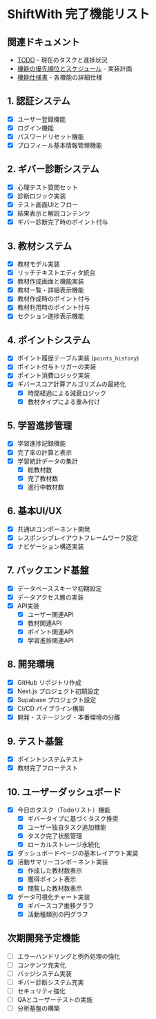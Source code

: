 # ShiftWith 完了機能リスト

## 関連ドキュメント

- [TODO](./01_TODO.md) - 現在のタスクと進捗状況
- [機能の優先順位とスケジュール](../01_プロジェクト概要/04_機能の優先順位とスケジュール.md) - 実装計画
- [機能仕様書](../01_プロジェクト概要/02_機能仕様書.md) - 各機能の詳細仕様

## 1. 認証システム
- [x] ユーザー登録機能
- [x] ログイン機能
- [x] パスワードリセット機能
- [x] プロフィール基本情報管理機能

## 2. ギバー診断システム
- [x] 心理テスト質問セット
- [x] 診断ロジック実装
- [x] テスト画面UIとフロー
- [x] 結果表示と解説コンテンツ
- [x] ギバー診断完了時のポイント付与

## 3. 教材システム
- [x] 教材モデル実装
- [x] リッチテキストエディタ統合
- [x] 教材作成画面と機能実装
- [x] 教材一覧・詳細表示機能
- [x] 教材作成時のポイント付与
- [x] 教材利用時のポイント付与
- [x] セクション進捗表示機能

## 4. ポイントシステム
- [x] ポイント履歴テーブル実装 (`points_history`)
- [x] ポイント付与トリガーの実装
- [x] ポイント消費ロジック実装
- [x] ギバースコア計算アルゴリズムの最終化
  - [x] 時間経過による減衰ロジック
  - [x] 教材タイプによる重み付け

## 5. 学習進捗管理
- [x] 学習進捗記録機能
- [x] 完了率の計算と表示
- [x] 学習統計データの集計
  - [x] 総教材数
  - [x] 完了教材数
  - [x] 進行中教材数

## 6. 基本UI/UX
- [x] 共通UIコンポーネント開発
- [x] レスポンシブレイアウトフレームワーク設定
- [x] ナビゲーション構造実装

## 7. バックエンド基盤
- [x] データベーススキーマ初期設定
- [x] データアクセス層の実装
- [x] API実装
  - [x] ユーザー関連API
  - [x] 教材関連API
  - [x] ポイント関連API
  - [x] 学習進捗関連API

## 8. 開発環境
- [x] GitHub リポジトリ作成
- [x] Next.js プロジェクト初期設定
- [x] Supabase プロジェクト設定
- [x] CI/CD パイプライン構築
- [x] 開発・ステージング・本番環境の分離

## 9. テスト基盤
- [x] ポイントシステムテスト
- [x] 教材完了フローテスト

## 10. ユーザーダッシュボード
- [x] 今日のタスク（Todoリスト）機能
  - [x] ギバータイプに基づくタスク推奨
  - [x] ユーザー独自タスク追加機能
  - [x] タスク完了状態管理
  - [x] ローカルストレージ永続化
- [x] ダッシュボードページの基本レイアウト実装
- [x] 活動サマリーコンポーネント実装
  - [x] 作成した教材数表示
  - [x] 獲得ポイント表示
  - [x] 閲覧した教材数表示
- [x] データ可視化チャート実装
  - [x] ギバースコア推移グラフ
  - [x] 活動種類別の円グラフ

## 次期開発予定機能
- [ ] エラーハンドリングと例外処理の強化
- [ ] コンテンツ充実化
- [ ] バッジシステム実装
- [ ] ギバー診断システム充実
- [ ] セキュリティ強化
- [ ] QAとユーザーテストの実施
- [ ] 分析基盤の構築 